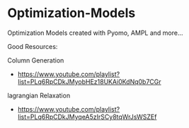 # Optimization-Models
Optimization Models created with Pyomo, AMPL and more...



Good Resources:



Column Generation
* https://www.youtube.com/playlist?list=PLq6RpCDkJMyobHEz18UKAi0KdNq0b7CGr

lagrangian Relaxation
* https://www.youtube.com/playlist?list=PLq6RpCDkJMyqeA5zIrSCy8tqWrJsWSZEf

